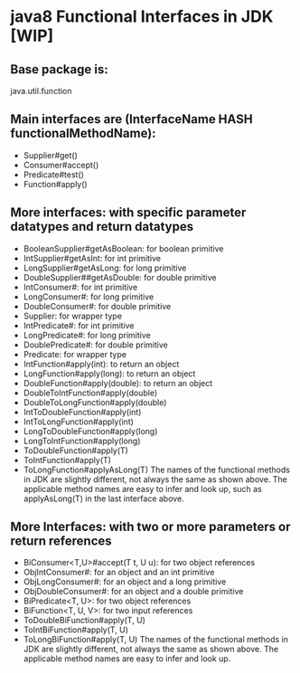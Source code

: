 # java8 Functional Interfaces in JDK [WIP]

## Base package is:
java.util.function

## Main interfaces are (InterfaceName HASH functionalMethodName):
- Supplier#get()
- Consumer#accept()
- Predicate#test()
- Function#apply()

## More interfaces: with specific parameter datatypes and return datatypes
- BooleanSupplier#getAsBoolean: for boolean primitive
- IntSupplier#getAsInt: for int primitive
- LongSupplier#getAsLong: for long primitive
- DoubleSupplier##getAsDouble: for double primitive
- IntConsumer#: for int primitive
- LongConsumer#: for long primitive
- DoubleConsumer#: for double primitive
- Supplier<Integer>: for wrapper type
- IntPredicate#: for int primitive
- LongPredicate#: for long primitive
- DoublePredicate#: for double primitive
- Predicate<Integer>: for wrapper type
- IntFunction#apply(int): to return an object
- LongFunction#apply(long): to return an object
- DoubleFunction#apply(double): to return an object
- DoubleToIntFunction#apply(double)
- DoubleToLongFunction#apply(double)
- IntToDoubleFunction#apply(int)
- IntToLongFunction#apply(int)
- LongToDoubleFunction#apply(long)
- LongToIntFunction#apply(long)
- ToDoubleFunction#apply(T)
- ToIntFunction#apply(T)
- ToLongFunction#applyAsLong(T)
The names of the functional methods in JDK are slightly different, not always the same as shown above. The applicable method names are easy to infer and look up, such as applyAsLong(T) in the last interface above.

## More Interfaces: with two or more parameters or return references
- BiConsumer<T,U>#accept(T t, U u): for two object references
- ObjIntConsumer#: for an object and an int primitive
- ObjLongConsumer#: for an object and a long primitive
- ObjDoubleConsumer#: for an object and a double primitive
- BiPredicate<T, U>: for two object references
- BiFunction<T, U, V>: for two input references
- ToDoubleBiFunction#apply(T, U)
- ToIntBiFunction#apply(T, U)
- ToLongBiFunction#apply(T, U)
The names of the functional methods in JDK are slightly different, not always the same as shown above. The applicable method names are easy to infer and look up.
